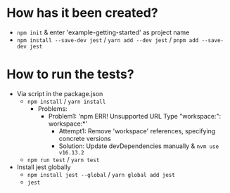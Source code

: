 # How has it been created?
* `npm init` & enter 'example-getting-started' as project name
* `npm install --save-dev jest` / `yarn add --dev jest` / `pnpm add --save-dev jest`

# How to run the tests?
* Via script in the package.json
  * `npm install` / `yarn install`
    * Problems:
      * Problem1: 'npm ERR! Unsupported URL Type "workspace:": workspace:*'
        * Attempt1: Remove 'workspace' references, specifying concrete versions
        * Solution: Update devDependencies manually & `nvm use v16.13.2`
  * `npm run test` / `yarn test`
* Install jest globally
  * `npm install jest --global` / `yarn global add jest`
  * `jest`

